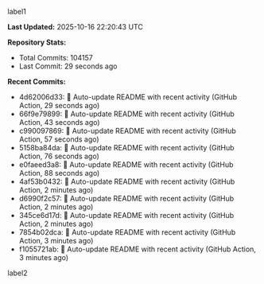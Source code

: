 
label1 
<!-- ACTIVITY_START -->
**Last Updated:** 2025-10-16 22:20:43 UTC

**Repository Stats:**
- Total Commits: 104157
- Last Commit: 29 seconds ago

**Recent Commits:**
- 4d62006d33: 🤖 Auto-update README with recent activity (GitHub Action, 29 seconds ago)
- 66f9e79899: 🤖 Auto-update README with recent activity (GitHub Action, 43 seconds ago)
- c990097869: 🤖 Auto-update README with recent activity (GitHub Action, 57 seconds ago)
- 5158ba84da: 🤖 Auto-update README with recent activity (GitHub Action, 76 seconds ago)
- e0faeed3a8: 🤖 Auto-update README with recent activity (GitHub Action, 88 seconds ago)
- 4af53b0432: 🤖 Auto-update README with recent activity (GitHub Action, 2 minutes ago)
- d6990f2c57: 🤖 Auto-update README with recent activity (GitHub Action, 2 minutes ago)
- 345ce6d17d: 🤖 Auto-update README with recent activity (GitHub Action, 2 minutes ago)
- 7854b02dca: 🤖 Auto-update README with recent activity (GitHub Action, 3 minutes ago)
- f1055721ab: 🤖 Auto-update README with recent activity (GitHub Action, 3 minutes ago)
<!-- ACTIVITY_END -->

label2
